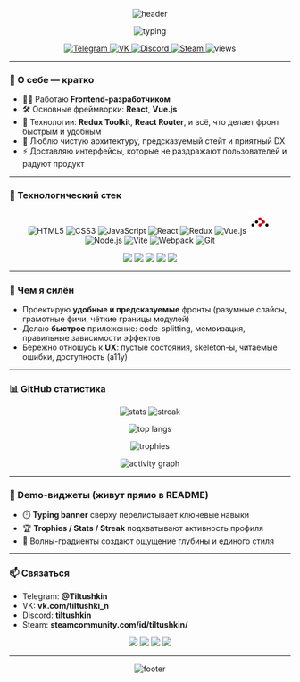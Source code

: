 <p align="center">
  <img src="https://capsule-render.vercel.app/api?type=waving&height=170&color=0:1e293b,100:6d28d9&text=Hi%20there,%20I’m%20Tiltushkin%20👋&fontAlign=50&fontColor=ffffff&desc=Frontend%20Developer%20—%20React%20/%20Vue&descAlign=50&descAlignY=66" alt="header"/>
</p>

<p align="center">
  <img
    src="https://readme-typing-svg.demolab.com?font=Fira+Code&size=22&pause=1800&center=true&vCenter=true&width=1000&lines=Frontend+Developer;React+%2F+Vue.js;Redux+Toolkit+%7C+React+Router;Clean+architecture+%26+DX+first"
    alt="typing"
  />
</p>

<p align="center">
  <a href="https://t.me/Tiltushkin">
    <img src="https://img.shields.io/badge/Telegram-2CA5E0?logo=telegram&logoColor=white&style=for-the-badge" alt="Telegram"/>
  </a>
  <a href="https://vk.com/tiltushki_n">
    <img src="https://img.shields.io/badge/VK-0077FF?logo=vk&logoColor=white&style=for-the-badge" alt="VK"/>
  </a>
  <a href="https://discordapp.com/users/tiltushkin">
    <img src="https://img.shields.io/badge/Discord-5865F2?logo=discord&logoColor=white&style=for-the-badge" alt="Discord"/>
  </a>
  <a href="https://steamcommunity.com/id/tiltushkin/">
    <img src="https://img.shields.io/badge/Steam-000000?logo=steam&logoColor=white&style=for-the-badge" alt="Steam"/>
  </a>
  <img src="https://komarev.com/ghpvc/?username=Tiltushkin&style=for-the-badge&color=6d28d9&label=Profile%20Views" alt="views"/>
</p>

---

### 🧭 О себе — кратко

- 🧑‍💻 Работаю **Frontend-разработчиком**
- 🛠️ Основные фреймворки: **React**, **Vue.js**
- 🧩 Технологии: **Redux Toolkit**, **React Router**, и всё, что делает фронт быстрым и удобным
- 🎯 Люблю чистую архитектуру, предсказуемый стейт и приятный DX
- ⚡ Доставляю интерфейсы, которые не раздражают пользователей и радуют продукт

---

### 🧰 Технологический стек

<p align="center">
  <!-- Core -->
  <img alt="HTML5"  title="HTML5"  height="42" src="https://cdn.jsdelivr.net/gh/devicons/devicon@latest/icons/html5/html5-original.svg"/>
  <img alt="CSS3"   title="CSS3"   height="42" src="https://cdn.jsdelivr.net/gh/devicons/devicon@latest/icons/css3/css3-original.svg"/>
  <img alt="JavaScript" title="JavaScript" height="42" src="https://cdn.jsdelivr.net/gh/devicons/devicon@latest/icons/javascript/javascript-original.svg"/>
  <!-- Frameworks -->
  <img alt="React"  title="React"  height="42" src="https://cdn.jsdelivr.net/gh/devicons/devicon@latest/icons/react/react-original.svg"/>
  <img alt="Redux"  title="Redux Toolkit" height="42" src="https://cdn.jsdelivr.net/gh/devicons/devicon@latest/icons/redux/redux-original.svg"/>
  <img alt="Vue.js" title="Vue.js" height="42" src="https://cdn.jsdelivr.net/gh/devicons/devicon@latest/icons/vuejs/vuejs-original.svg"/>
  <!-- Routing -->
  <img alt="React Router" title="React Router" height="42" src="https://raw.githubusercontent.com/github/explore/master/topics/react-router/react-router.png"/>
  <!-- Tooling -->
  <img alt="Node.js" title="Node.js" height="42" src="https://cdn.jsdelivr.net/gh/devicons/devicon@latest/icons/nodejs/nodejs-original.svg"/>
  <img alt="Vite"    title="Vite"    height="42" src="https://cdn.jsdelivr.net/gh/devicons/devicon@latest/icons/vite/vite-original.svg"/>
  <img alt="Webpack" title="Webpack" height="42" src="https://cdn.jsdelivr.net/gh/devicons/devicon@latest/icons/webpack/webpack-original.svg"/>
  <img alt="Git"     title="Git"     height="42" src="https://cdn.jsdelivr.net/gh/devicons/devicon@latest/icons/git/git-original.svg"/>
</p>

<p align="center">
  <img src="https://img.shields.io/badge/SPA-6d28d9?style=for-the-badge&labelColor=1f2937&logo=vercel&logoColor=white" />
  <img src="https://img.shields.io/badge/SSR-6d28d9?style=for-the-badge&labelColor=1f2937&logo=nextdotjs&logoColor=white" />
  <img src="https://img.shields.io/badge/State%20Management-6d28d9?style=for-the-badge&labelColor=1f2937" />
  <img src="https://img.shields.io/badge/Routing-6d28d9?style=for-the-badge&labelColor=1f2937" />
  <img src="https://img.shields.io/badge/Performance-6d28d9?style=for-the-badge&labelColor=1f2937" />
</p>

---

### 🚀 Чем я силён

- Проектирую **удобные и предсказуемые** фронты (разумные слайсы, грамотные фичи, чёткие границы модулей)
- Делаю **быстрое** приложение: code-splitting, мемоизация, правильные зависимости эффектов
- Бережно отношусь к **UX**: пустые состояния, skeleton-ы, читаемые ошибки, доступность (a11y)

---

### 📊 GitHub статистика

<p align="center">
  <img height="160" src="https://github-readme-stats.vercel.app/api?username=Tiltushkin&show_icons=true&theme=tokyonight&hide_border=true" alt="stats"/>
  <img height="160" src="https://streak-stats.demolab.com?user=Tiltushkin&theme=tokyonight&hide_border=true" alt="streak"/>
</p>

<p align="center">
  <img height="160" src="https://github-readme-stats.vercel.app/api/top-langs/?username=Tiltushkin&layout=compact&langs_count=8&theme=tokyonight&hide_border=true" alt="top langs"/>
</p>

<p align="center">
  <img src="https://github-profile-trophy.vercel.app/?username=Tiltushkin&theme=tokyonight&no-frame=true&no-bg=true&margin-w=10" alt="trophies"/>
</p>

<p align="center">
  <img src="https://github-readme-activity-graph.vercel.app/graph?username=Tiltushkin&theme=tokyo-night&bg_color=00000000&hide_border=true" alt="activity graph"/>
</p>

---

### 🧪 Demo-виджеты (живут прямо в README)

- ⏱️ **Typing banner** сверху перелистывает ключевые навыки
- 🏆 **Trophies / Stats / Streak** подхватывают активность профиля
- 🌊 Волны-градиенты создают ощущение глубины и единого стиля

---

### 📫 Связаться

- Telegram: **@Tiltushkin**  
- VK: **vk.com/tiltushki_n**  
- Discord: **tiltushkin**  
- Steam: **steamcommunity.com/id/tiltushkin/**

<p align="center">
  <a href="https://t.me/Tiltushkin"><img src="https://img.shields.io/badge/Написать%20в%20Telegram-1f2937?style=for-the-badge&logo=telegram&logoColor=2CA5E0&labelColor=1f2937" /></a>
  <a href="https://vk.com/tiltushki_n"><img src="https://img.shields.io/badge/Написать%20в%20VK-1f2937?style=for-the-badge&logo=vk&logoColor=0077FF&labelColor=1f2937" /></a>
  <a href="https://discordapp.com/users/tiltushkin"><img src="https://img.shields.io/badge/Discord:%20tiltushkin-1f2937?style=for-the-badge&logo=discord&logoColor=5865F2&labelColor=1f2937" /></a>
  <a href="https://steamcommunity.com/id/tiltushkin/"><img src="https://img.shields.io/badge/Steam%20Profile-1f2937?style=for-the-badge&logo=steam&logoColor=ffffff&labelColor=1f2937" /></a>
</p>

---

<p align="center">
  <img src="https://capsule-render.vercel.app/api?type=waving&height=120&color=0:6d28d9,100:1e293b&section=footer" alt="footer"/>
</p>
